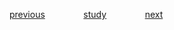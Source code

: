 

<a href="https://github.com/raphaelkaique1/study/tree/main/8-desenvolvimento_avancado/8.1-arquitetura_de_solucao/padroes_de_projeto_design_patterns.md">previous</a>⠀⠀⠀⠀⠀⠀<a href="https://github.com/raphaelkaique1/study#arquitetura_de_software">study</a>⠀⠀⠀⠀⠀⠀<a href="https://github.com/raphaelkaique1/study/tree/main/8-desenvolvimento_avancado/8.2-arquitetura_de_software/testes_automatizados_e_tdd.md">next</a>
